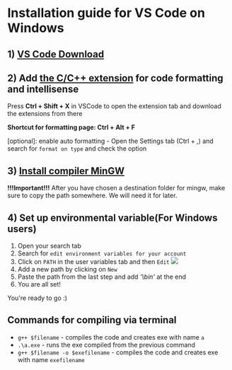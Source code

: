 # Installation guide for VS Code on Windows

## 1) [VS Code Download](https://code.visualstudio.com/download)

## 2) Add [the C/C++ extension](https://marketplace.visualstudio.com/items?itemName=ms-vscode.cpptools) for code formatting and intellisense

Press **Ctrl + Shift + X** in VSCode to open the extension tab and download the extensions from there

**Shortcut for formatting page: Ctrl + Alt + F**

[optional]: enable auto formatting  - Open the Settings tab (Ctrl + ,) and search for `format on type` and check the option

## 3) [Install compiler MinGW](https://sourceforge.net/projects/mingw/)
**!!!Important!!!**
After you have chosen a destination folder for mingw, make sure to copy the path somewhere.
We will need it for later.

## 4) Set up environmental variable(For Windows users)
1. Open your search tab
2. Search for `edit environment variables for your account`
3. Click on `PATH` in the user variables tab and then `Edit`
![](http://i.imgur.com/gHPOIh5.png)
4. Add a new path by clicking on `New`
5. Paste the path from the last step and add *'\bin'* at the end
6. You are all set!

You're ready to go :)

## Commands for compiling via terminal

- `g++ $filename` - compiles the code and creates exe with name `a`
- `.\a.exe` - runs the exe compiled from the previous command
- `g++ $filename -o $exefilename` - compiles the code and creates exe with name `exefilename`